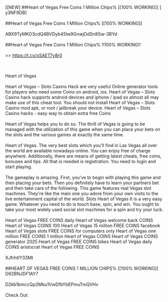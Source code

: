 [[NEW] ##Heart of Vegas Free Coins 1 Million Chips% [[100% WORKING]] [ y3NF9DB]
<br>
<br>##Heart of Vegas Free Coins 1 Million Chips% [[100% WORKING]]
<br>
<br>ABX9TyMKO3cdQ4BVDyb45lw9GnwjOdSn8Sw-3BYd
<br>
<br>##Heart of Vegas Free Coins 1 Million Chips% !!100% WORKING!!
<br>
<br> >> https://t.co/xSAET7y8r0

<br>
<br>Heart of Vegas
<br>
<br>Heart of Vegas – Slots Casino Hack are very useful Online generator tools for players who need some Coins on android, ios. Heart of Vegas – Slots Casino hack supports android devices and iphone / ipad so almost all may make use of this cheat tool. You should not install Heart of Vegas – Slots Casino mod apk, or root / jailbreak your device. Heart of Vegas – Slots Casino hacks - easy way to obtain extra free Coins
<br>
<br>Heart of Vegas helps you to do so. The thrill of Vegas is going to be managed with the utilization of this game when you can place your bets on the slots and the various games at exactly the same time. 
<br>
<br>Heart of Vegas. The very best slots which you'll find in Las Vegas all over the world are available nowadays online. You can enjoy free of charge anywhere. Additionally, there are means of getting latest cheats, free coins, bonuses and tips. All that is needed is registration. You need to login and start playing. 
<br>
<br>The gameplay is amazing. First, you've to begin with playing this game and then placing your bets. Then you definitely have to learn your partners bet and then take care of the following. This game features real Vegas slot machines. They're like the main one you adore from your own visits to the live entertainment capital of the world. Slots Heart of Vegas It is a very easy game. Whatever you need to do is touch base, spin, and win. You ought to take your most widely used social slot machines for a spin and try your luck. 
<br>
<br>Heart of Vegas FREE COINS daily Heart of Vegas welcome back COINS Heart of Vegas COINS 100 Heart of Vegas 15 million FREE COINS facebook Heart of Vegas slots FREE COINS for computers only Heart of Vegas one million FREE COINS 1 million Heart of Vegas COINS Heart of Vegas COINS generator 2025 Heart of Vegas FREE COINS bikes Heart of Vegas daily COINS aristocrat Heart of Vegas FREE COINS
<br>
<br>XJfrhtIY33Mt
<br>
<br>##HEART OF VEGAS FREE COINS 1 MILLION CHIPS% [[100% WORKING]] D92BNJDF1AY7
<br>
<br>D2kb1bmccQp2Mku1VwDfbYbEPmuTmQVHv
<br>
<br>Check Out: 

<br>
